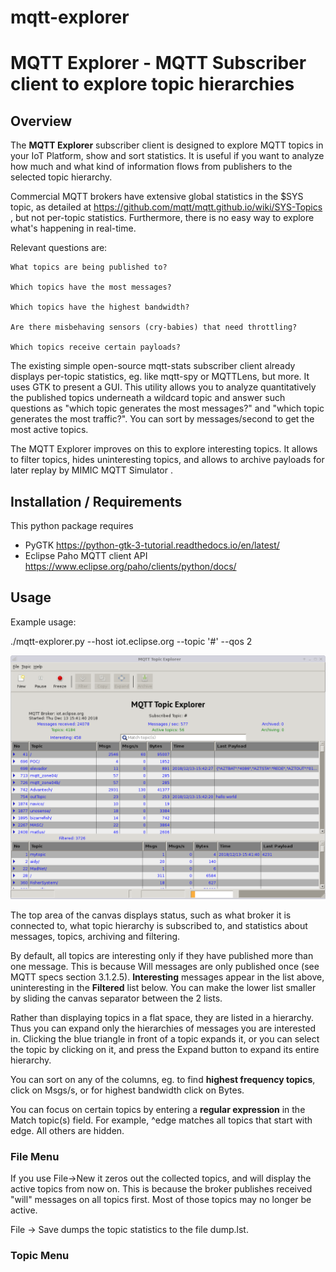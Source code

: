 # mqtt-explorer
# MQTT Explorer - MQTT Subscriber client to explore topic hierarchies

## Overview

The **MQTT Explorer** subscriber client is designed to explore MQTT topics in your IoT Platform, show and sort statistics. It is useful if you want to analyze how much and what kind of information flows from publishers to the selected topic hierarchy. 

Commercial MQTT brokers have extensive global statistics in the $SYS topic, as detailed at
https://github.com/mqtt/mqtt.github.io/wiki/SYS-Topics
, but not per-topic statistics. Furthermore, there is no easy way to explore what's happening in real-time.

 Relevant questions are:

    What topics are being published to?

    Which topics have the most messages?

    Which topics have the highest bandwidth?

    Are there misbehaving sensors (cry-babies) that need throttling?

    Which topics receive certain payloads? 

The existing simple open-source mqtt-stats subscriber client already displays per-topic statistics, eg. like mqtt-spy or MQTTLens, but more. It uses GTK to present a GUI. This utility allows you to analyze quantitatively the published topics underneath a wildcard topic and answer such questions as "which topic generates the most messages?" and "which topic generates the most traffic?". You can sort by messages/second to get the most active topics. 

The MQTT Explorer improves on this to explore interesting topics. It allows to filter topics, hides uninteresting topics, and allows to archive payloads for later replay by MIMIC MQTT Simulator . 

## Installation / Requirements

This python package requires

* PyGTK https://python-gtk-3-tutorial.readthedocs.io/en/latest/
* Eclipse Paho MQTT client API https://www.eclipse.org/paho/clients/python/docs/

## Usage

Example usage:

./mqtt-explorer.py --host iot.eclipse.org --topic '#' --qos 2

![screenshot](https://github.com/gambitcomminc/mqtt-explorer/blob/master/mqtt-explorer1.png)

The top area of the canvas displays status, such as what broker it is connected to, what topic hierarchy is subscribed to, and statistics about messages, topics, archiving and filtering.

By default, all topics are interesting only if they have published more than one message. This is because Will messages are only published once (see MQTT specs section 3.1.2.5). **Interesting** messages appear in the list above, uninteresting in the **Filtered** list below. You can make the lower list smaller by sliding the canvas separator between the 2 lists.

Rather than displaying topics in a flat space, they are listed in a hierarchy. Thus you can expand only the hierarchies of messages you are interested in. Clicking the blue triangle in front of a topic expands it, or you can select the topic by clicking on it, and press the Expand button to expand its entire hierarchy.

You can sort on any of the columns, eg. to find **highest frequency topics**, click on Msgs/s, or for highest bandwidth click on Bytes.

You can focus on certain topics by entering a **regular expression** in the Match topic(s) field. For example, ^edge matches all topics that start with edge. All others are hidden. 

### File Menu

If you use File->New it zeros out the collected topics, and will display the active topics from now on. This is because the broker publishes received "will" messages on all topics first. Most of those topics may no longer be active.

File -> Save dumps the topic statistics to the file dump.lst.

### Topic Menu 
